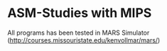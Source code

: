 # ASM-Studies with MIPS
All programs has been tested in MARS Simulator (http://courses.missouristate.edu/kenvollmar/mars/)
